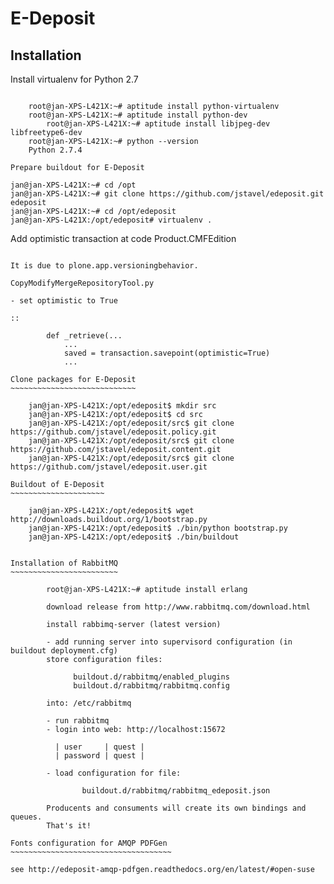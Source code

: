 E-Deposit
=========

Installation
------------


Install virtualenv for Python 2.7
~~~~~~~~~~~~~~~~~~~~~~~~~~~~~~~~~

	root@jan-XPS-L421X:~# aptitude install python-virtualenv 
	root@jan-XPS-L421X:~# aptitude install python-dev
        root@jan-XPS-L421X:~# aptitude install libjpeg-dev libfreetype6-dev
	root@jan-XPS-L421X:~# python --version
	Python 2.7.4

Prepare buildout for E-Deposit
~~~~~~~~~~~~~~~~~~~~~~~~~~~~~~~~~~~~~~

	jan@jan-XPS-L421X:~# cd /opt
	jan@jan-XPS-L421X:~# git clone https://github.com/jstavel/edeposit.git edeposit
	jan@jan-XPS-L421X:~# cd /opt/edeposit
	jan@jan-XPS-L421X:/opt/edeposit# virtualenv .


Add optimistic transaction at code Product.CMFEdition
~~~~~~~~~~~~~~~~~~~~~~~~~~~~~~~~~~~~~~~~~~~~~~~~~~~~~~~

It is due to plone.app.versioningbehavior.

CopyModifyMergeRepositoryTool.py

- set optimistic to True

::

        def _retrieve(...
            ...
            saved = transaction.savepoint(optimistic=True)
            ...
   
Clone packages for E-Deposit
~~~~~~~~~~~~~~~~~~~~~~~~~~~~

	jan@jan-XPS-L421X:/opt/edeposit$ mkdir src
	jan@jan-XPS-L421X:/opt/edeposit$ cd src
	jan@jan-XPS-L421X:/opt/edeposit/src$ git clone https://github.com/jstavel/edeposit.policy.git
	jan@jan-XPS-L421X:/opt/edeposit/src$ git clone https://github.com/jstavel/edeposit.content.git
	jan@jan-XPS-L421X:/opt/edeposit/src$ git clone https://github.com/jstavel/edeposit.user.git
	
Buildout of E-Deposit
~~~~~~~~~~~~~~~~~~~~~

	jan@jan-XPS-L421X:/opt/edeposit$ wget http://downloads.buildout.org/1/bootstrap.py
	jan@jan-XPS-L421X:/opt/edeposit$ ./bin/python bootstrap.py 
	jan@jan-XPS-L421X:/opt/edeposit$ ./bin/buildout 


Installation of RabbitMQ
~~~~~~~~~~~~~~~~~~~~~~~~

        root@jan-XPS-L421X:~# aptitude install erlang 
        
        download release from http://www.rabbitmq.com/download.html
        
        install rabbimq-server (latest version)
        
        - add running server into supervisord configuration (in buildout deployment.cfg)
        store configuration files:

              buildout.d/rabbitmq/enabled_plugins
              buildout.d/rabbitmq/rabbitmq.config

        into: /etc/rabbitmq
        
        - run rabbitmq
        - login into web: http://localhost:15672

          | user     | quest |
          | password | quest |

        - load configuration for file:
          
                buildout.d/rabbitmq/rabbitmq_edeposit.json

        Producents and consuments will create its own bindings and queues.
        That's it!                

Fonts configuration for AMQP PDFGen
~~~~~~~~~~~~~~~~~~~~~~~~~~~~~~~~~~~~

see http://edeposit-amqp-pdfgen.readthedocs.org/en/latest/#open-suse